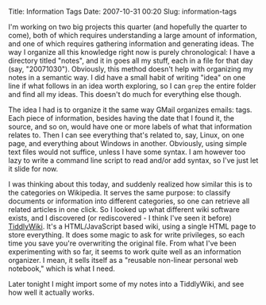Title: Information Tags
Date: 2007-10-31 00:20
Slug: information-tags

I'm working on two big projects this quarter (and hopefully the quarter
to come), both of which requires understanding a large amount of
information, and one of which requires gathering information and
generating ideas. The way I organize all this knowledge right now is
purely chronological: I have a directory titled "notes", and it in goes
all my stuff, each in a file for that day (say, "20071030"). Obviously,
this method doesn't help with organizing my notes in a semantic way. I
did have a small habit of writing "idea" on one line if what follows in
an idea worth exploring, so I can `grep` the entire folder and find all
my ideas. This doesn't do much for everything else though.

The idea I had is to organize it the same way GMail organizes emails:
tags. Each piece of information, besides having the date that I found
it, the source, and so on, would have one or more labels of what that
information relates to. Then I can see everything that's related to,
say, Linux, on one page, and everything about Windows in another.
Obviously, using simple text files would not suffice, unless I have some
syntax. I am however too lazy to write a command line script to read
and/or add syntax, so I've just let it slide for now.

I was thinking about this today, and suddenly realized how similar this
is to the categories on Wikipedia. It serves the same purpose: to
classify documents or information into different categories, so one can
retrieve all related articles in one click. So I looked up what
different wiki software exists, and I discovered (or rediscovered - I
think I've seen it before) [TiddlyWiki](http://www.tiddlywiki.com/).
It's a HTML/JavaScript based wiki, using a single HTML page to store
everything. It does some magic to ask for write privileges, so each time
you save you're overwriting the original file. From what I've been
experimenting with so far, it seems to work quite well as an information
organizer. I mean, it sells itself as a
"<span class="siteSubtitle">reusable non-linear personal web notebook,"
which is what I need.

Later tonight I might import some of my notes into a TiddlyWiki, and see
how well it actually works.  
</span>

